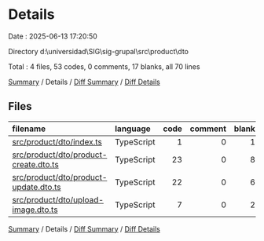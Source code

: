 # Details

Date : 2025-06-13 17:20:50

Directory d:\\universidad\\SIG\\sig-grupal\\src\\product\\dto

Total : 4 files,  53 codes, 0 comments, 17 blanks, all 70 lines

[Summary](results.md) / Details / [Diff Summary](diff.md) / [Diff Details](diff-details.md)

## Files
| filename | language | code | comment | blank | total |
| :--- | :--- | ---: | ---: | ---: | ---: |
| [src/product/dto/index.ts](/src/product/dto/index.ts) | TypeScript | 1 | 0 | 1 | 2 |
| [src/product/dto/product-create.dto.ts](/src/product/dto/product-create.dto.ts) | TypeScript | 23 | 0 | 8 | 31 |
| [src/product/dto/product-update.dto.ts](/src/product/dto/product-update.dto.ts) | TypeScript | 22 | 0 | 6 | 28 |
| [src/product/dto/upload-image.dto.ts](/src/product/dto/upload-image.dto.ts) | TypeScript | 7 | 0 | 2 | 9 |

[Summary](results.md) / Details / [Diff Summary](diff.md) / [Diff Details](diff-details.md)
